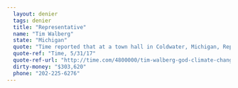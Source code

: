 ```yaml
---
  layout: denier
  tags: denier
  title: "Representative"
  name: "Tim Walberg"
  state: "Michigan"
  quote: "Time reported that at a town hall in Coldwater, Michigan, Rep. Walberg said: \"I believe there’s climate change. I believe there’s been climate change since the beginning of time. Do I think man has some impact? Yeah, of course. Can man change the entire universe? No ... Why do I believe that? Well, as a Christian, I believe that there is a creator in God who is much bigger than us. And I’m confident that, if there’s a real problem, he can take care of it.”"
  quote-ref: "Time, 5/31/17"
  quote-ref-url: "http://time.com/4800000/tim-walberg-god-climate-change/"
  dirty-money: "$303,620"
  phone: "202-225-6276"
---
```

